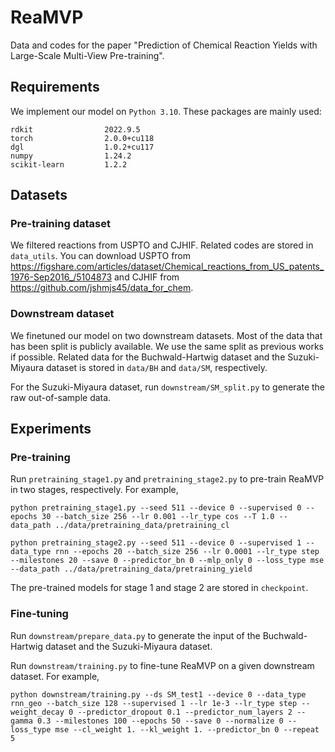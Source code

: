 # ReaMVP

Data and codes for the paper "Prediction of Chemical Reaction Yields with Large-Scale Multi-View Pre-training".

## Requirements

We implement our model on `Python 3.10`. These packages are mainly used:

```
rdkit                2022.9.5
torch                2.0.0+cu118
dgl                  1.0.2+cu117
numpy                1.24.2
scikit-learn         1.2.2
```

## Datasets

### Pre-training dataset

We filtered reactions from USPTO and CJHIF. Related codes are stored in `data_utils`. You can download USPTO from https://figshare.com/articles/dataset/Chemical_reactions_from_US_patents_1976-Sep2016_/5104873 and CJHIF from https://github.com/jshmjs45/data_for_chem.

### Downstream dataset

We finetuned our model on two downstream datasets. Most of the data that has been split is publicly available. We use the same split as previous works if possible.  Related data for the Buchwald-Hartwig dataset and the Suzuki-Miyaura dataset is stored in `data/BH` and `data/SM`, respectively.

For the Suzuki-Miyaura dataset, run `downstream/SM_split.py` to generate the raw out-of-sample data.

## Experiments

### Pre-training

Run `pretraining_stage1.py` and `pretraining_stage2.py` to pre-train ReaMVP in two stages, respectively. For example,

```
python pretraining_stage1.py --seed 511 --device 0 --supervised 0 --epochs 30 --batch_size 256 --lr 0.001 --lr_type cos --T 1.0 --data_path ../data/pretraining_data/pretraining_cl

python pretraining_stage2.py --seed 511 --device 0 --supervised 1 --data_type rnn --epochs 20 --batch_size 256 --lr 0.0001 --lr_type step --milestones 20 --save 0 --predictor_bn 0 --mlp_only 0 --loss_type mse --data_path ../data/pretraining_data/pretraining_yield
```

The pre-trained models for stage 1 and stage 2 are stored in `checkpoint`.

### Fine-tuning

Run `downstream/prepare_data.py` to generate the input of the Buchwald-Hartwig dataset and the Suzuki-Miyaura dataset.

Run `downstream/training.py` to fine-tune ReaMVP on a given downstream dataset. For example,

```
python downstream/training.py --ds SM_test1 --device 0 --data_type rnn_geo --batch_size 128 --supervised 1 --lr 1e-3 --lr_type step --weight_decay 0 --predictor_dropout 0.1 --predictor_num_layers 2 --gamma 0.3 --milestones 100 --epochs 50 --save 0 --normalize 0 --loss_type mse --cl_weight 1. --kl_weight 1. --predictor_bn 0 --repeat 5
```



